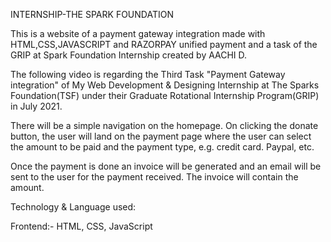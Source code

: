 INTERNSHIP-THE SPARK FOUNDATION

This is a website of a payment gateway integration made with HTML,CSS,JAVASCRIPT and RAZORPAY unified payment and a task of the GRIP at Spark Foundation Internship created by AACHI D.

The following video is regarding the Third Task "Payment Gateway integration" of My Web Development & Designing Internship at The Sparks Foundation(TSF) under their Graduate Rotational Internship Program(GRIP) in July 2021.

There will be a simple navigation on the homepage. On clicking the donate button, the user will land on the payment page where the user can select the amount to be paid and the payment type, e.g. credit card. Paypal, etc.

Once the payment is done an invoice will be generated and an email will be sent to the user for the payment received. The invoice will contain the amount.

Technology & Language used:

Frontend:- HTML, CSS, JavaScript
